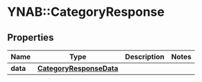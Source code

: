 # YNAB::CategoryResponse

## Properties
Name | Type | Description | Notes
------------ | ------------- | ------------- | -------------
**data** | [**CategoryResponseData**](CategoryResponseData.md) |  | 


